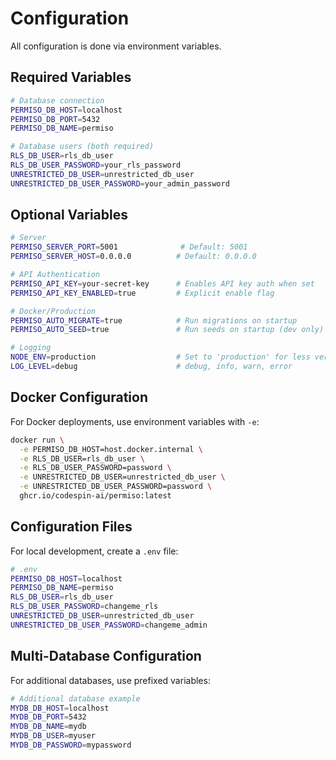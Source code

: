 # Configuration

All configuration is done via environment variables.

## Required Variables

```bash
# Database connection
PERMISO_DB_HOST=localhost
PERMISO_DB_PORT=5432
PERMISO_DB_NAME=permiso

# Database users (both required)
RLS_DB_USER=rls_db_user
RLS_DB_USER_PASSWORD=your_rls_password
UNRESTRICTED_DB_USER=unrestricted_db_user
UNRESTRICTED_DB_USER_PASSWORD=your_admin_password
```

## Optional Variables

```bash
# Server
PERMISO_SERVER_PORT=5001              # Default: 5001
PERMISO_SERVER_HOST=0.0.0.0          # Default: 0.0.0.0

# API Authentication
PERMISO_API_KEY=your-secret-key      # Enables API key auth when set
PERMISO_API_KEY_ENABLED=true         # Explicit enable flag

# Docker/Production
PERMISO_AUTO_MIGRATE=true            # Run migrations on startup
PERMISO_AUTO_SEED=true               # Run seeds on startup (dev only)

# Logging
NODE_ENV=production                  # Set to 'production' for less verbose logs
LOG_LEVEL=debug                      # debug, info, warn, error
```

## Docker Configuration

For Docker deployments, use environment variables with `-e`:

```bash
docker run \
  -e PERMISO_DB_HOST=host.docker.internal \
  -e RLS_DB_USER=rls_db_user \
  -e RLS_DB_USER_PASSWORD=password \
  -e UNRESTRICTED_DB_USER=unrestricted_db_user \
  -e UNRESTRICTED_DB_USER_PASSWORD=password \
  ghcr.io/codespin-ai/permiso:latest
```

## Configuration Files

For local development, create a `.env` file:

```bash
# .env
PERMISO_DB_HOST=localhost
PERMISO_DB_NAME=permiso
RLS_DB_USER=rls_db_user
RLS_DB_USER_PASSWORD=changeme_rls
UNRESTRICTED_DB_USER=unrestricted_db_user
UNRESTRICTED_DB_USER_PASSWORD=changeme_admin
```

## Multi-Database Configuration

For additional databases, use prefixed variables:

```bash
# Additional database example
MYDB_DB_HOST=localhost
MYDB_DB_PORT=5432
MYDB_DB_NAME=mydb
MYDB_DB_USER=myuser
MYDB_DB_PASSWORD=mypassword
```
